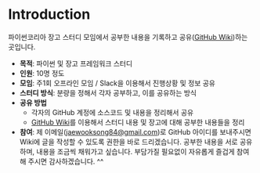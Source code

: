 # Introduction
파이썬코리아 장고 스터디 모임에서 공부한 내용을 기록하고 공유([GitHub Wiki](https://github.com/jaewooksong/PyconDjangoStudy/wiki))하는 곳입니다.

- **목적**: 파이썬 및 장고 프레임워크 스터디
- **인원**: 10명 정도
- **모임**: 주1회 오프라인 모임 / Slack을 이용해서 진행상황 및 정보 공유
- **스터디 방식**: 분량을 정해서 각자 공부하고, 이를 공유하는 방식
- **공유 방법** 
  - 각자의 GitHub 계정에 소스코드 및 내용을 정리해서 공유
  - [GitHub Wiki](https://github.com/jaewooksong/PyconDjangoStudy/wiki)를 이용해서 스터디 내용 및 장고에 대해 공부한 내용들을 정리
- **참여**: 제 이메일(jaewooksong84@gmail.com)로 GitHub 아이디를 보내주시면 Wiki에 글을 작성할 수 있도록 권한을 바로 드리겠습니다. 공부한 내용을 서로 공유하며, 내용을 조금씩 채워가고 싶습니다. 부담가질 필요없이 자유롭게 즐겁게 참여해 주시면 감사하겠습니다. ^^
